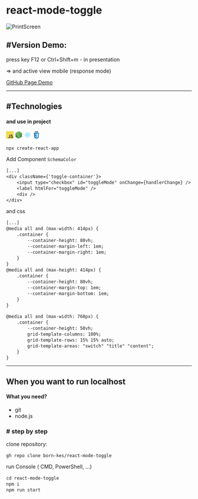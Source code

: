 # react-mode-toggle
![PrintScreen](https://born-kes.github.io/react-mode-toggle/icon.jpg)


## #Version Demo:
press key F12 or Ctrl+Shift+m - in presentation

=> and active view mobile (response mode) 

[GitHub Page Demo](https://born-kes.github.io/react-mode-toggle/)

---

## #Technologies
#### and use in project
<code><img height="20" src="https://raw.githubusercontent.com/github/explore/80688e429a7d4ef2fca1e82350fe8e3517d3494d/topics/javascript/javascript.png"></code>
<code><img height="20" src="https://raw.githubusercontent.com/github/explore/80688e429a7d4ef2fca1e82350fe8e3517d3494d/topics/nodejs/nodejs.png"></code>
<code><img height="20" src="https://raw.githubusercontent.com/github/explore/80688e429a7d4ef2fca1e82350fe8e3517d3494d/topics/react/react.png"></code>
<code><img height="20" src="https://raw.githubusercontent.com/github/explore/80688e429a7d4ef2fca1e82350fe8e3517d3494d/topics/css/css.png"></code>

````
npx create-react-app
````
Add Component `SchemaColor`
````
[...]
<div className={'toggle-container'}>
    <input type="checkbox" id="toggleMode" onChange={handlerChange} />
    <label htmlFor="toggleMode" />
    <div />
</div>
````
and css
````
[...]
@media all and (max-width: 414px) {
    .container {
        --container-height: 80vh;
        --container-margin-left: 1em;
        --container-margin-right: 1em;
    }
}
@media all and (max-height: 414px) {
    .container {
        --container-height: 80vh;
        --container-margin-top: 1em;
        --container-margin-bottom: 1em;
    }
}
````

````
@media all and (max-width: 768px) {
    .container {
        --container-height: 50vh;
        grid-template-columns: 100%;
        grid-template-rows: 15% 15% auto;
        grid-template-areas: "switch" "title" "content";
    }
}
````

---
## When you want to run localhost

#### What you need?
- git
- node.js

### # step by step 

clone repository:
````
gh repo clone born-kes/react-mode-toggle
````

run Console ( CMD, PowerShell, ...)
````
cd react-mode-toggle
npm i
npm run start
````